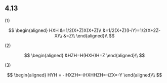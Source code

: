 ## 4.13
(1)

$$
\begin{aligned}
HXH
&=1/2(X+Z)X(X+Z)\\
&=1/2(X+Z)(I-iY)=1/2(X+2Z-X)\\
&=Z\\   
\end{aligned}\\
$$

(2)

$$
\begin{aligned}
&HZH=H(HXH)H=Z
\end{aligned}\\
$$

(3)

$$
\begin{aligned}
HYH = -iHXZH=-iHXHHZH=-iZX=-Y
\end{aligned}\\
$$
